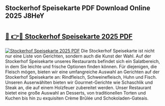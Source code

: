 ## Stockerhof Speisekarte PDF Download Online 2025 J8HeY

# <h2><a href="http://gc5z43.nevu.top/?p=Stockerhof+Speisekarte">🔗 👉🔴 Stockerhof Speisekarte 2025 PDF</a></h2>

[![Stockerhof Speisekarte 2025 PDF](https://i.imgur.com/dBaPXMq.png)](http://gc5z43.nevu.top/?p=Stockerhof+Speisekarte)
Die Stockerhof Speisekarte ist nicht nur eine Liste von Gerichten, sondern auch die Kunst der Wahl. Auf der Stockerhof Speisekarte unseres Restaurants befindet sich ein Salatbereich, in dem Sie leichte und frische Optionen finden können. Für diejenigen, die Fleisch mögen, bieten wir eine umfangreiche Auswahl an Gerichten auf der Stockerhof Speisekarte an: Rindfleisch, Schweinefleisch, Huhn und Fisch. Unseren Auserwählten bieten wir Gourmet-Gerichte wie Schaschlik und Steak an, die auf einem Holzfeuer zubereitet werden. Unser Restaurant bietet eine große Auswahl an Desserts, von traditionellen Torten und Kuchen bis hin zu exquisiten Crème Brûlée und Schokoladen-Gateais.
